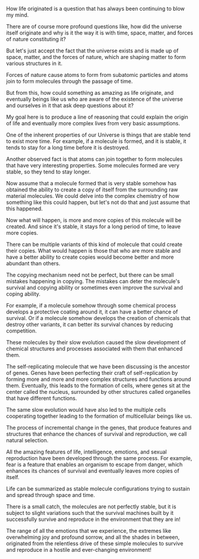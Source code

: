 How life originated is a question that has always been continuing to blow my mind.

There are of course more profound questions like, how did the universe itself originate and why is it the way it is with time, space, matter, and forces of nature constituting it?

But let's just accept the fact that the universe exists and is made up of space, matter, and the forces of nature, which are shaping matter to form various structures in it.

Forces of nature cause atoms to form from subatomic particles and atoms join to form molecules through the passage of time.

But from this, how could something as amazing as life originate, and eventually beings like us who are aware of the existence of the universe and ourselves in it that ask deep questions about it?

My goal here is to produce a line of reasoning that could explain the origin of life and eventually more complex lives from very basic assumptions.

One of the inherent properties of our Universe is things that are stable tend to exist more time. For example, if a molecule is formed, and it is stable, it tends to stay for a long time before it is destroyed.

Another observed fact is that atoms can join together to form molecules that have very interesting properties. Some molecules formed are very stable, so they tend to stay longer.

Now assume that a molecule formed that is very stable somehow has obtained the ability to create a copy of itself from the surrounding raw material molecules. We could delve into the complex chemistry of how something like this could happen, but let's not do that and just assume that this happened.

Now what will happen, is more and more copies of this molecule will be created. And since it's stable, it stays for a long period of time, to leave more copies.

There can be multiple variants of this kind of molecule that could create their copies. What would happen is those that who are more stable and have a better ability to create copies would become better and more abundant than others.

The copying mechanism need not be perfect, but there can be small mistakes happening in copying. The mistakes can deter the molecule's survival and copying ability or sometimes even improve the survival and coping ability.

For example, if a molecule somehow through some chemical process develops a protective coating around it, it can have a better chance of survival. Or if a molecule somehow develops the creation of chemicals that destroy other variants, it can better its survival chances by reducing competition.

These molecules by their slow evolution caused the slow development of chemical structures and processes associated with them that enhanced them.

The self-replicating molecule that we have been discussing is the ancestor of genes. Genes have been perfecting their craft of self-replication by forming more and more and more complex structures and functions around them. Eventually, this leads to the formation of cells, where genes sit at the center called the nucleus, surrounded by other structures called organelles that have different functions.

The same slow evolution would have also led to the multiple cells cooperating together leading to the formation of multicellular beings like us.

The process of incremental change in the genes, that produce features and structures that enhance the chances of survival and reproduction, we call natural selection.

All the amazing features of life, intelligence, emotions, and sexual reproduction have been developed through the same process. For example, fear is a feature that enables an organism to escape from danger, which enhances its chances of survival and eventually leaves more copies of itself.

Life can be summarized as stable molecule configurations trying to sustain and spread through space and time.

There is a small catch, the molecules are not perfectly stable, but it is subject to slight variations such that the survival machines built by it successfully survive and reproduce in the environment that they are in!

The range of all the emotions that we experience, the extremes like overwhelming joy and profound sorrow, and all the shades in between, originated from the relentless drive of these simple molecules to survive and reproduce in a hostile and ever-changing environment!
